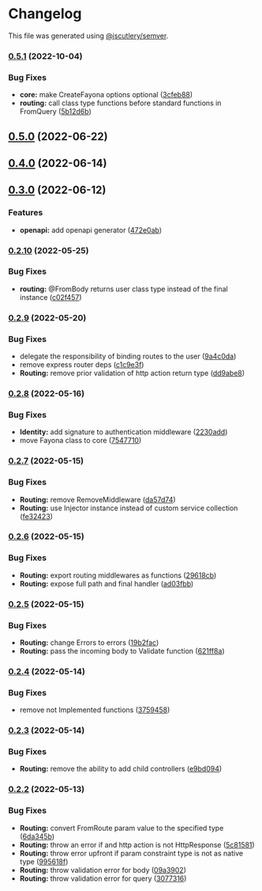# Changelog

This file was generated using [@jscutlery/semver](https://github.com/jscutlery/semver).

### [0.5.1](https://github.com/ezzabuzaid/fayona/compare/0.5.0...0.5.1) (2022-10-04)


### Bug Fixes

* **core:** make CreateFayona options optional ([3cfeb88](https://github.com/ezzabuzaid/fayona/commit/3cfeb887459c626715da2d363b9fc17cd8296df8))
* **routing:** call class type functions before standard functions in FromQuery ([5b12d6b](https://github.com/ezzabuzaid/fayona/commit/5b12d6b8f016fc95a480248dba28dfb244ce466d))

## [0.5.0](https://github.com/ezzabuzaid/fayona/compare/0.4.0...0.5.0) (2022-06-22)

## [0.4.0](https://github.com/ezzabuzaid/fayona/compare/0.3.0...0.4.0) (2022-06-14)

## [0.3.0](https://github.com/ezzabuzaid/fayona/compare/0.2.10...0.3.0) (2022-06-12)


### Features

* **openapi:** add openapi generator ([472e0ab](https://github.com/ezzabuzaid/fayona/commit/472e0ab1180d91ff740b12a97b8a3b1179ce2f3b))

### [0.2.10](https://github.com/ezzabuzaid/fayona/compare/0.2.9...0.2.10) (2022-05-25)


### Bug Fixes

* **routing:** @FromBody returns user class type instead of the final instance ([c02f457](https://github.com/ezzabuzaid/fayona/commit/c02f457cf8cd01ce60c495ed9509733ef71ac330))

### [0.2.9](https://github.com/ezzabuzaid/fayona/compare/0.2.8...0.2.9) (2022-05-20)


### Bug Fixes

* delegate the responsibility of binding routes to the user ([9a4c0da](https://github.com/ezzabuzaid/fayona/commit/9a4c0dae83c4dce8da6dc1f8f51febd07571390f))
* remove express router deps ([c1c9e3f](https://github.com/ezzabuzaid/fayona/commit/c1c9e3f0ca1f19766f9e9de0dead1dab32e0ad1a))
* **Routing:** remove prior validation of http action return type ([dd9abe8](https://github.com/ezzabuzaid/fayona/commit/dd9abe893bd8750374bae050529be190dfa51329))

### [0.2.8](https://github.com/ezzabuzaid/fayona/compare/0.2.7...0.2.8) (2022-05-16)


### Bug Fixes

* **Identity:** add signature to authentication middleware ([2230add](https://github.com/ezzabuzaid/fayona/commit/2230addc4a5f89a0c781a0afa338c5dc1c4184d5))
* move Fayona class to core ([7547710](https://github.com/ezzabuzaid/fayona/commit/7547710cf6eac45a9b7eb91c7eddca6496551d87))

### [0.2.7](https://github.com/ezzabuzaid/fayona/compare/0.2.6...0.2.7) (2022-05-15)


### Bug Fixes

* **Routing:** remove RemoveMiddleware ([da57d74](https://github.com/ezzabuzaid/fayona/commit/da57d74a0382014aa257181194cfd2cd34c808b8))
* **Routing:** use Injector instance instead of custom service collection ([fe32423](https://github.com/ezzabuzaid/fayona/commit/fe32423182d711fd68cb472c4ae6ff69849f7ceb))

### [0.2.6](https://github.com/ezzabuzaid/fayona/compare/0.2.5...0.2.6) (2022-05-15)


### Bug Fixes

* **Routing:** export routing middlewares as functions ([29618cb](https://github.com/ezzabuzaid/fayona/commit/29618cbc4e7e1c4977d17221507215a5244e3cea))
* **Routing:** expose full path and final handler ([ad03fbb](https://github.com/ezzabuzaid/fayona/commit/ad03fbb9362522eb90f7a3235ebb69c8abfed3e7))

### [0.2.5](https://github.com/ezzabuzaid/fayona/compare/0.2.4...0.2.5) (2022-05-15)


### Bug Fixes

* **Routing:** change Errors to errors ([19b2fac](https://github.com/ezzabuzaid/fayona/commit/19b2facdf1bc582aaef9782d78d8f5d49c074f9c))
* **Routing:** pass the incoming body to Validate function ([621ff8a](https://github.com/ezzabuzaid/fayona/commit/621ff8a4cba911d4c55f8f6a5208aeedd1d0c75e))

### [0.2.4](https://github.com/ezzabuzaid/fayona/compare/0.2.3...0.2.4) (2022-05-14)


### Bug Fixes

* remove not Implemented functions ([3759458](https://github.com/ezzabuzaid/fayona/commit/375945822cf204fcebc77f6402821c45d0673454))

### [0.2.3](https://github.com/ezzabuzaid/fayona/compare/0.2.2...0.2.3) (2022-05-14)


### Bug Fixes

* **Routing:** remove the ability to add child controllers ([e9bd094](https://github.com/ezzabuzaid/fayona/commit/e9bd094c836be9f029bb400abee2b5dae271eacf))

### [0.2.2](https://github.com/ezzabuzaid/fayona/compare/0.2.1...0.2.2) (2022-05-13)


### Bug Fixes

* **Routing:** convert FromRoute param value to the specified type ([6da345b](https://github.com/ezzabuzaid/fayona/commit/6da345b9d042bcbba1ceddf50a9bce44cb51f7a8))
* **Routing:** throw an error if and http action is not HttpResponse ([5c81581](https://github.com/ezzabuzaid/fayona/commit/5c81581ad35c5b0e882854714c456af1de689dc6))
* **Routing:** throw error upfront if param constraint type is not as native type ([995618f](https://github.com/ezzabuzaid/fayona/commit/995618ffd979bebbc3d15a83ed5f8a767b37b555))
* **Routing:** throw validation error for body ([09a3902](https://github.com/ezzabuzaid/fayona/commit/09a3902675975edc252b6044b72ed81e3529ba10))
* **Routing:** throw validation error for query ([3077316](https://github.com/ezzabuzaid/fayona/commit/3077316da153330f2135e6ae95dfae3b268eaea4))

